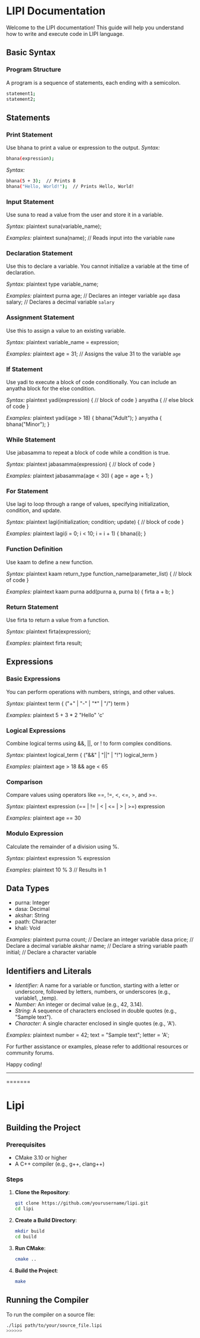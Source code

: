 # LIPI Documentation

Welcome to the LIPI documentation! This guide will help you understand how to write and execute code in LIPI language.

## Basic Syntax

### Program Structure

A program is a sequence of statements, each ending with a semicolon.
```sh
statement1;
statement2;
```


## Statements

### Print Statement

Use bhana to print a value or expression to the output.
*Syntax:*
```sh
bhana(expression);
```

*Syntax:*
```sh
bhana(5 + 3);  // Prints 8
bhana("Hello, World!");  // Prints Hello, World!
```


### Input Statement

Use suna to read a value from the user and store it in a variable.

*Syntax:*
plaintext
suna(variable_name);


*Examples:*
plaintext
suna(name);  // Reads input into the variable `name`


### Declaration Statement

Use this to declare a variable. You cannot initialize a variable at the time of declaration.

*Syntax:*
plaintext
type variable_name;


*Examples:*
plaintext
purna age;  // Declares an integer variable `age`
dasa salary;  // Declares a decimal variable `salary`


### Assignment Statement

Use this to assign a value to an existing variable.

*Syntax:*
plaintext
variable_name = expression;


*Examples:*
plaintext
age = 31;  // Assigns the value 31 to the variable `age`


### If Statement

Use yadi to execute a block of code conditionally. You can include an anyatha block for the else condition.

*Syntax:*
plaintext
yadi(expression) {
    // block of code
} anyatha {
    // else block of code
}


*Examples:*
plaintext
yadi(age > 18) {
    bhana("Adult");
} anyatha {
    bhana("Minor");
}


### While Statement

Use jabasamma to repeat a block of code while a condition is true.

*Syntax:*
plaintext
jabasamma(expression) {
    // block of code
}


*Examples:*
plaintext
jabasamma(age < 30) {
    age = age + 1;
}


### For Statement

Use lagi to loop through a range of values, specifying initialization, condition, and update.

*Syntax:*
plaintext
lagi(initialization; condition; update) {
    // block of code
}


*Examples:*
plaintext
lagi(i = 0; i < 10; i = i + 1) {
    bhana(i);
}


### Function Definition

Use kaam to define a new function.

*Syntax:*
plaintext
kaam return_type function_name(parameter_list) {
    // block of code
}


*Examples:*
plaintext
kaam purna add(purna a, purna b) {
    firta a + b;
}


### Return Statement

Use firta to return a value from a function.

*Syntax:*
plaintext
firta(expression);


*Examples:*
plaintext
firta result;


## Expressions

### Basic Expressions

You can perform operations with numbers, strings, and other values.

*Syntax:*
plaintext
term { ("+" | "-" | "*" | "/") term }


*Examples:*
plaintext
5 + 3 * 2
"Hello"
'c'


### Logical Expressions

Combine logical terms using &&, ||, or ! to form complex conditions.

*Syntax:*
plaintext
logical_term { ("&&" | "||" | "!") logical_term }


*Examples:*
plaintext
age > 18 && age < 65


### Comparison

Compare values using operators like ==, !=, <, <=, >, and >=.

*Syntax:*
plaintext
expression (== | != | < | <= | > | >=) expression


*Examples:*
plaintext
age == 30


### Modulo Expression

Calculate the remainder of a division using %.

*Syntax:*
plaintext
expression % expression


*Examples:*
plaintext
10 % 3  // Results in 1


## Data Types

- purna: Integer
- dasa: Decimal
- akshar: String
- paath: Character
- khali: Void

*Examples:*
plaintext
purna count;  // Declare an integer variable
dasa price;   // Declare a decimal variable
akshar name;  // Declare a string variable
paath initial;  // Declare a character variable


## Identifiers and Literals

- *Identifier:* A name for a variable or function, starting with a letter or underscore, followed by letters, numbers, or underscores (e.g., variable1, _temp).
- *Number:* An integer or decimal value (e.g., 42, 3.14).
- *String:* A sequence of characters enclosed in double quotes (e.g., "Sample text").
- *Character:* A single character enclosed in single quotes (e.g., 'A').

*Examples:*
plaintext
number = 42;
text = "Sample text";
letter = 'A';


For further assistance or examples, please refer to additional resources or community forums.

Happy coding!

---
=======
# Lipi

## Building the Project

### Prerequisites

- CMake 3.10 or higher
- A C++ compiler (e.g., g++, clang++)

### Steps

1. **Clone the Repository**:
    ```sh
    git clone https://github.com/yourusername/lipi.git
    cd lipi
    ```

2. **Create a Build Directory**:
    ```sh
    mkdir build
    cd build
    ```

3. **Run CMake**:
    ```sh
    cmake ..
    ```

4. **Build the Project**:
    ```sh
    make
    ```

## Running the Compiler

To run the compiler on a source file:

```sh
./lipi path/to/your/source_file.lipi
>>>>>>
